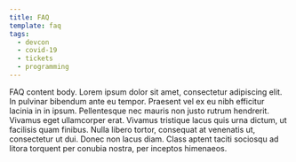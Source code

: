 ```yaml
---
title: FAQ
template: faq
tags:
  - devcon
  - covid-19
  - tickets
  - programming
---
```


FAQ content body. Lorem ipsum dolor sit amet, consectetur adipiscing elit. In pulvinar bibendum ante eu tempor. Praesent vel ex eu nibh efficitur lacinia in in ipsum. Pellentesque nec mauris non justo rutrum hendrerit. Vivamus eget ullamcorper erat. Vivamus tristique lacus quis urna dictum, ut facilisis quam finibus. Nulla libero tortor, consequat at venenatis ut, consectetur ut dui. Donec non lacus diam. Class aptent taciti sociosqu ad litora torquent per conubia nostra, per inceptos himenaeos.

